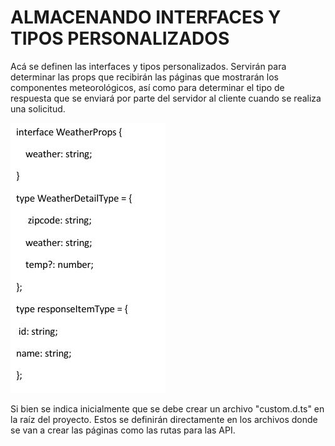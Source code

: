 # ALMACENANDO INTERFACES Y TIPOS PERSONALIZADOS
Acá se definen las interfaces y tipos personalizados. Servirán para determinar las props que recibirán las páginas que mostrarán los componentes meteorológicos, así como para determinar el tipo de respuesta que se enviará por parte del servidor al cliente cuando se realiza una solicitud.

![](https://github.com/DianaLlamoca/C8288---ACTIVIDADES/blob/main/Imagenes/A11_1.JPG)

Si bien se indica inicialmente que se debe crear un archivo "custom.d.ts" en la raíz del proyecto. Estos se definirán directamente en los archivos donde se van a crear las páginas como las rutas para las API.
